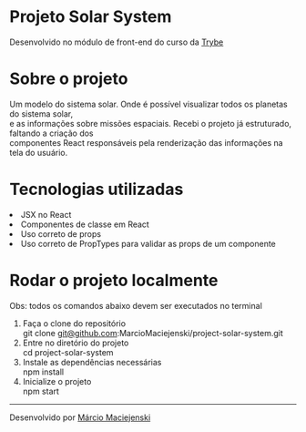 # Projeto Solar System
Desenvolvido no módulo de front-end do curso da <a href="https://www.betrybe.com/" target="_blank">Trybe</a>

# Sobre o projeto
Um modelo do sistema solar. Onde é possível visualizar todos os planetas do sistema solar, <br>
e as informações sobre missões espaciais. Recebi o projeto já estruturado, faltando a criação dos <br>
componentes React responsáveis pela renderização das informações na tela do usuário.

# Tecnologias utilizadas
<li>JSX no React</li>
<li>Componentes de classe em React</li>
<li>Uso correto de props</li>
<li>Uso correto de PropTypes para validar as props de um componente</li>

# Rodar o projeto localmente
Obs: todos os comandos abaixo devem ser executados no terminal<br>
1. Faça o clone do repositório <br>
git clone git@github.com:MarcioMaciejenski/project-solar-system.git <br>
2. Entre no diretório do projeto <br>
cd project-solar-system <br>
3. Instale as dependências necessárias <br>
npm install <br>
4. Inicialize o projeto <br>
npm start <br>
<hr>
Desenvolvido por <a href="https://www.linkedin.com/in/marcio-maciejenski/" target="_blank">Márcio Maciejenski</a>
